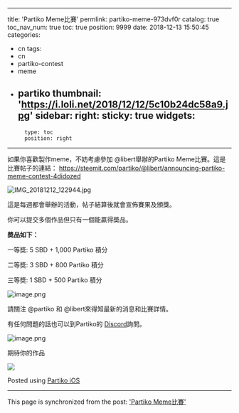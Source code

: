 
---
title: 'Partiko Meme比賽'
permlink: partiko-meme-973dvf0r
catalog: true
toc_nav_num: true
toc: true
position: 9999
date: 2018-12-13 15:50:45
categories:
- cn
tags:
- cn
- partiko-contest
- meme
- partiko
thumbnail: 'https://i.loli.net/2018/12/12/5c10b24dc58a9.jpg'
sidebar:
    right:
        sticky: true
widgets:
    -
        type: toc
        position: right
---


如果你喜歡製作meme，不妨考慮參加 @libert舉辦的Partiko Meme比賽。這是比賽帖子的連結：
https://steemit.com/partiko/@libert/announcing-partiko-meme-contest-4didozed

![IMG_20181212_122944.jpg](https://i.loli.net/2018/12/12/5c10b24dc58a9.jpg)

這是每週都會舉辦的活動，帖子結算後就會宣佈賽果及頒獎。

你可以提交多個作品但只有一個能贏得奬品。

**奬品如下：**

一等奬: 5 SBD + 1,000 Partiko 積分 

二等奬: 3 SBD + 800 Partiko 積分 

三等奬: 1 SBD + 500 Partiko 積分
 

![image.png](https://i.loli.net/2018/12/12/5c109183a7c4b.png)

請關注 @partiko 和 @libert來得知最新的消息和比賽詳情。

有任何問題的話也可以到Partiko的 [Discord](https://discord.gg/HDYmHft)詢問。

![image.png](https://i.loli.net/2018/12/12/5c109183a7c4b.png)

期待你的作品 

![](https://media.tenor.com/images/8db828b17a0361a7054fb6f0db151698/tenor.gif)

Posted using [Partiko iOS](https://steemit.com/@partiko-ios)

- - -

This page is synchronized from the post: ['Partiko Meme比賽'](https://steemit.com/@htliao/partiko-meme-973dvf0r)
